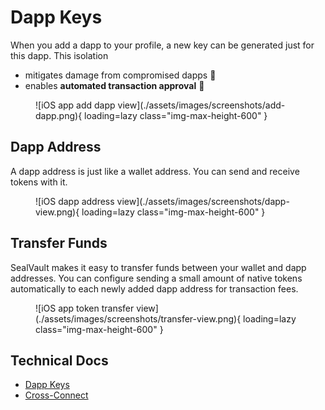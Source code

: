 # Dapp Keys

When you add a dapp to your profile, a new key can be generated just for this
dapp. This isolation

- mitigates damage from compromised dapps &#129399;
- enables **automated transaction approval** &#129395;

<figure markdown>
![iOS app add dapp view](./assets/images/screenshots/add-dapp.png){ loading=lazy class="img-max-height-600" }
</figure>

## Dapp Address

A dapp address is just like a wallet address. You can send and receive tokens with it.

<figure markdown>
![iOS dapp address view](./assets/images/screenshots/dapp-view.png){ loading=lazy class="img-max-height-600" }
</figure>

## Transfer Funds

SealVault makes it easy to transfer funds between your wallet and dapp
addresses. You can configure sending a small amount of native tokens
automatically to each newly added dapp address for transaction fees.

<figure markdown>
![iOS app token transfer view](./assets/images/screenshots/transfer-view.png){ loading=lazy class="img-max-height-600" }
</figure>

## Technical Docs

- [Dapp Keys](./dev-docs/design/dapp-keys.md)
- [Cross-Connect](./dev-docs/design/cross-connect.md)
